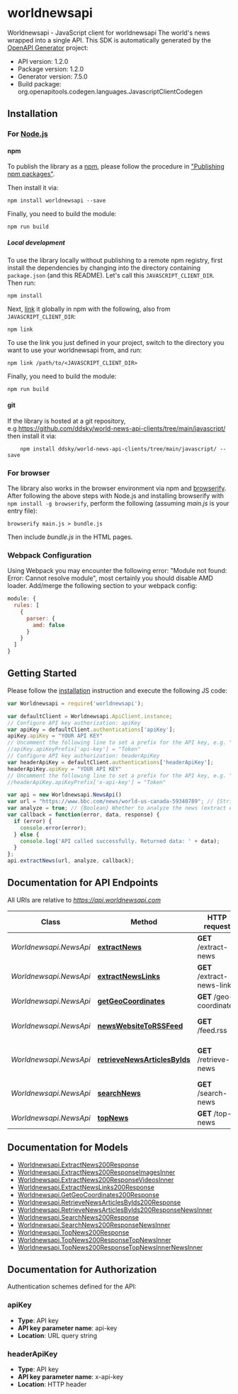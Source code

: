 # worldnewsapi

Worldnewsapi - JavaScript client for worldnewsapi
The world's news wrapped into a single API.
This SDK is automatically generated by the [OpenAPI Generator](https://openapi-generator.tech) project:

- API version: 1.2.0
- Package version: 1.2.0
- Generator version: 7.5.0
- Build package: org.openapitools.codegen.languages.JavascriptClientCodegen

## Installation

### For [Node.js](https://nodejs.org/)

#### npm

To publish the library as a [npm](https://www.npmjs.com/), please follow the procedure in ["Publishing npm packages"](https://docs.npmjs.com/getting-started/publishing-npm-packages).

Then install it via:

```shell
npm install worldnewsapi --save
```

Finally, you need to build the module:

```shell
npm run build
```

##### Local development

To use the library locally without publishing to a remote npm registry, first install the dependencies by changing into the directory containing `package.json` (and this README). Let's call this `JAVASCRIPT_CLIENT_DIR`. Then run:

```shell
npm install
```

Next, [link](https://docs.npmjs.com/cli/link) it globally in npm with the following, also from `JAVASCRIPT_CLIENT_DIR`:

```shell
npm link
```

To use the link you just defined in your project, switch to the directory you want to use your worldnewsapi from, and run:

```shell
npm link /path/to/<JAVASCRIPT_CLIENT_DIR>
```

Finally, you need to build the module:

```shell
npm run build
```

#### git

If the library is hosted at a git repository, e.g.https://github.com/ddsky/world-news-api-clients/tree/main/javascript/
then install it via:

```shell
    npm install ddsky/world-news-api-clients/tree/main/javascript/ --save
```

### For browser

The library also works in the browser environment via npm and [browserify](http://browserify.org/). After following
the above steps with Node.js and installing browserify with `npm install -g browserify`,
perform the following (assuming *main.js* is your entry file):

```shell
browserify main.js > bundle.js
```

Then include *bundle.js* in the HTML pages.

### Webpack Configuration

Using Webpack you may encounter the following error: "Module not found: Error:
Cannot resolve module", most certainly you should disable AMD loader. Add/merge
the following section to your webpack config:

```javascript
module: {
  rules: [
    {
      parser: {
        amd: false
      }
    }
  ]
}
```

## Getting Started

Please follow the [installation](#installation) instruction and execute the following JS code:

```javascript
var Worldnewsapi = require('worldnewsapi');

var defaultClient = Worldnewsapi.ApiClient.instance;
// Configure API key authorization: apiKey
var apiKey = defaultClient.authentications['apiKey'];
apiKey.apiKey = "YOUR API KEY"
// Uncomment the following line to set a prefix for the API key, e.g. "Token" (defaults to null)
//apiKey.apiKeyPrefix['api-key'] = "Token"
// Configure API key authorization: headerApiKey
var headerApiKey = defaultClient.authentications['headerApiKey'];
headerApiKey.apiKey = "YOUR API KEY"
// Uncomment the following line to set a prefix for the API key, e.g. "Token" (defaults to null)
//headerApiKey.apiKeyPrefix['x-api-key'] = "Token"

var api = new Worldnewsapi.NewsApi()
var url = "https://www.bbc.com/news/world-us-canada-59340789"; // {String} The url of the news.
var analyze = true; // {Boolean} Whether to analyze the news (extract entities etc.)
var callback = function(error, data, response) {
  if (error) {
    console.error(error);
  } else {
    console.log('API called successfully. Returned data: ' + data);
  }
};
api.extractNews(url, analyze, callback);

```

## Documentation for API Endpoints

All URIs are relative to *https://api.worldnewsapi.com*

Class | Method | HTTP request | Description
------------ | ------------- | ------------- | -------------
*Worldnewsapi.NewsApi* | [**extractNews**](docs/NewsApi.md#extractNews) | **GET** /extract-news | Extract News
*Worldnewsapi.NewsApi* | [**extractNewsLinks**](docs/NewsApi.md#extractNewsLinks) | **GET** /extract-news-links | Extract News Links
*Worldnewsapi.NewsApi* | [**getGeoCoordinates**](docs/NewsApi.md#getGeoCoordinates) | **GET** /geo-coordinates | Get Geo Coordinates
*Worldnewsapi.NewsApi* | [**newsWebsiteToRSSFeed**](docs/NewsApi.md#newsWebsiteToRSSFeed) | **GET** /feed.rss | News Website to RSS Feed
*Worldnewsapi.NewsApi* | [**retrieveNewsArticlesByIds**](docs/NewsApi.md#retrieveNewsArticlesByIds) | **GET** /retrieve-news | Retrieve News Articles by Ids
*Worldnewsapi.NewsApi* | [**searchNews**](docs/NewsApi.md#searchNews) | **GET** /search-news | Search News
*Worldnewsapi.NewsApi* | [**topNews**](docs/NewsApi.md#topNews) | **GET** /top-news | Top News


## Documentation for Models

 - [Worldnewsapi.ExtractNews200Response](docs/ExtractNews200Response.md)
 - [Worldnewsapi.ExtractNews200ResponseImagesInner](docs/ExtractNews200ResponseImagesInner.md)
 - [Worldnewsapi.ExtractNews200ResponseVideosInner](docs/ExtractNews200ResponseVideosInner.md)
 - [Worldnewsapi.ExtractNewsLinks200Response](docs/ExtractNewsLinks200Response.md)
 - [Worldnewsapi.GetGeoCoordinates200Response](docs/GetGeoCoordinates200Response.md)
 - [Worldnewsapi.RetrieveNewsArticlesByIds200Response](docs/RetrieveNewsArticlesByIds200Response.md)
 - [Worldnewsapi.RetrieveNewsArticlesByIds200ResponseNewsInner](docs/RetrieveNewsArticlesByIds200ResponseNewsInner.md)
 - [Worldnewsapi.SearchNews200Response](docs/SearchNews200Response.md)
 - [Worldnewsapi.SearchNews200ResponseNewsInner](docs/SearchNews200ResponseNewsInner.md)
 - [Worldnewsapi.TopNews200Response](docs/TopNews200Response.md)
 - [Worldnewsapi.TopNews200ResponseTopNewsInner](docs/TopNews200ResponseTopNewsInner.md)
 - [Worldnewsapi.TopNews200ResponseTopNewsInnerNewsInner](docs/TopNews200ResponseTopNewsInnerNewsInner.md)


## Documentation for Authorization


Authentication schemes defined for the API:
### apiKey


- **Type**: API key
- **API key parameter name**: api-key
- **Location**: URL query string

### headerApiKey


- **Type**: API key
- **API key parameter name**: x-api-key
- **Location**: HTTP header

